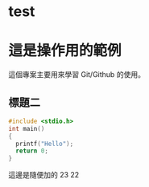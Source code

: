 # test
# 這是操作用的範例

這個專案主要用來學習 Git/Github 的使用。

## 標題二
```c
#include <stdio.h>
int main()
{
  printf("Hello");
  return 0;
}
```
這邊是隨便加的
23
22